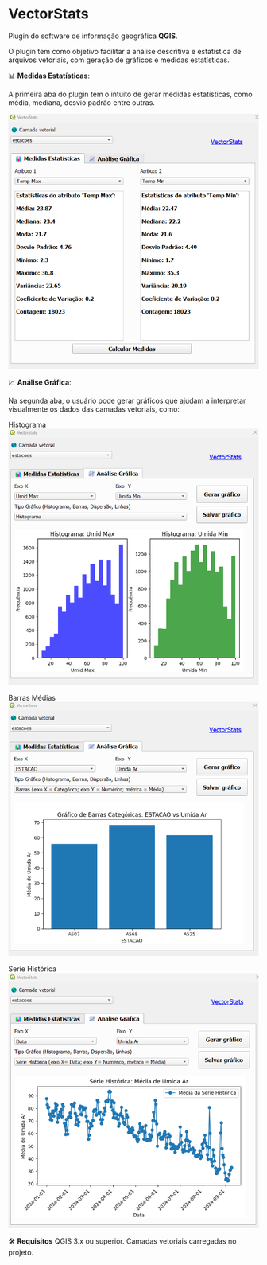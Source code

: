 # VectorStats
Plugin do software de informação geográfica **QGIS**.

O plugin tem como objetivo facilitar a análise descritiva e estatística de arquivos vetoriais, com geração de gráficos e medidas estatísticas.

📊 **Medidas Estatísticas**: 

A primeira aba do plugin tem o intuito de gerar medidas estatísticas, como média, mediana, desvio padrão entre outras.

![Medidas](medidas_estatisticas.png)

📈 **Análise Gráfica**:

Na segunda aba, o usuário pode gerar gráficos que ajudam a interpretar visualmente os dados das camadas vetoriais, como:

Histograma
![Medidas](histograma.png)

Barras Médias
![Medidas](barras_media.png)

Serie Histórica 
![Medidas](serie_historica.png)

🛠️ **Requisitos**
QGIS 3.x ou superior.
Camadas vetoriais carregadas no projeto.










